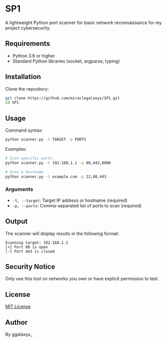 # SP1
A lightweight Python port scanner for basic network reconnaissance for my project cybersecurity.

## Requirements

- Python 3.6 or higher
- Standard Python libraries (socket, argparse, typing)

## Installation

 Clone the repository:
```bash
git clone https://github.com/miraclegalaxys/SP1.git
cd SP1
```

## Usage

Command syntax:
```bash
python scanner.py -t TARGET -p PORTS
```

Examples:
```bash
# Scan specific ports
python scanner.py -t 192.168.1.1 -p 80,443,8080

# Scan a hostname
python scanner.py -t example.com -p 22,80,443
```

### Arguments

- `-t, --target`: Target IP address or hostname (required)
- `-p, --ports`: Comma-separated list of ports to scan (required)

## Output

The scanner will display results in the following format:
```
Scanning target: 192.168.1.1
[+] Port 80 is open
[-] Port 443 is closed
```

## Security Notice

Only use this tool on networks you own or have explicit permission to test.

## License

[MIT License](LICENSE)

## Author

By ggalaxys_
